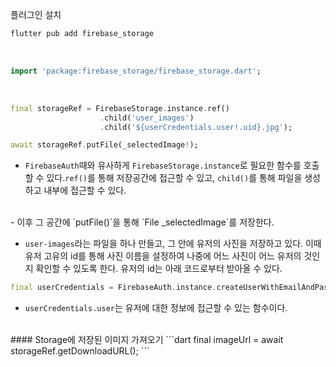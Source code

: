 플러그인 설치
```dart
flutter pub add firebase_storage
```
<br>

```dart
import 'package:firebase_storage/firebase_storage.dart';
```
<br>

```dart
final storageRef = FirebaseStorage.instance.ref()
					.child('user_images')
					.child('${userCredentials.user!.uid}.jpg');

await storageRef.putFile(_selectedImage!);
```
- `FirebaseAuth`때와 유사하게 `FirebaseStorage.instance`로 필요한 함수를 호출할 수 있다.`ref()`를 통해 저장공간에 접근할 수 있고, `child()`를 통해 파일을 생성하고 내부에 접근할 수 있다.
<br>
- 이후 그 공간에 `putFile()`을 통해 `File _selectedImage`를 저장한다.
<br>

- `user-images`라는 파일을 하나 만들고, 그 안에 유저의 사진을 저장하고 있다. 이때 유저 고유의 id를 통해 사진 이름을 설정하여 나중에 어느 사진이 어느 유저의 것인지 확인할 수 있도록 한다. 유저의 id는 아래 코드로부터 받아올 수 있다.
```dart
final userCredentials = FirebaseAuth.instance.createUserWithEmailAndPassword(email: _enteredEmail, password: _enteredPassword);
```
- `userCredentials.user`는 유저에 대한 정보에 접근할 수 있는 함수이다. 
<br>
#### Storage에 저장된 이미지 가져오기
```dart
final imageUrl = await storageRef.getDownloadURL();
```
